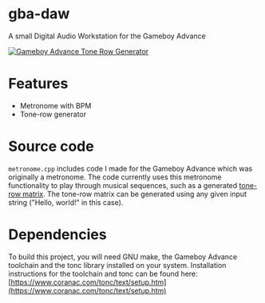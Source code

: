 # gba-daw
A small Digital Audio Workstation for the Gameboy Advance


[![Gameboy Advance Tone Row Generator](http://img.youtube.com/vi/htahcGRbNcc/0.jpg)](http://www.youtube.com/watch?v=htahcGRbNcc "Gameboy Advance Tone Row Generator")


# Features
- Metronome with BPM
- Tone-row generator

# Source code
`metronome.cpp` includes code I made for the Gameboy Advance which was originally a metronome. The code currently uses this metronome functionality to play through musical sequences, such as a generated [tone-row matrix](https://musictheory.pugetsound.edu/mt21c/section-194.html). The tone-row matrix can be generated using any given input string ("Hello, world!" in this case).

# Dependencies
To build this project, you will need GNU make, the Gameboy Advance toolchain and the tonc library installed on your system. Installation instructions for the toolchain and tonc can be found here: [https://www.coranac.com/tonc/text/setup.htm](https://www.coranac.com/tonc/text/setup.htm)
